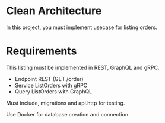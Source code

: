 # Clean Architecture

In this project, you must implement usecase for listing orders.

# Requirements

This listing must be implemented in REST, GraphQL and gRPC.

- Endpoint REST (GET /order)
- Service ListOrders with gRPC
- Query ListOrders with GraphQL

Must include, migrations and api.http for testing.

Use Docker for database creation and connection.
